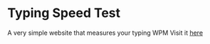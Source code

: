 # Typing Speed Test
 A very simple website that measures your typing WPM
 Visit it [here](https://type-speed-tester.netlify.app/)
